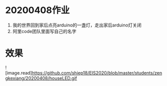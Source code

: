 # 20200408作业
1. 我的世界回到家后点亮arduino的一盏灯，走出家后arduino灯关闭
2. 阿里code团队里面写自己的名字 

# 效果
![image.read]https://github.com/shiep18/EIS2020/blob/master/students/zengkexiang/20200408/houseLED.gif
